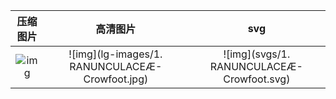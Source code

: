 
| 压缩图片 | 高清图片 | svg |
| :----: | :-----: | :--: |
| ![img](./sm-images/1.RANUNCULACEÆ-Crowfoot.jpg) | ![img](lg-images/1. RANUNCULACEÆ-Crowfoot.jpg) | ![img](svgs/1. RANUNCULACEÆ-Crowfoot.svg) |
 